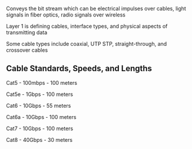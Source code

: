 Conveys the bit stream which can be electrical impulses over cables, light signals in fiber optics, radio signals over wireless

Layer 1 is defining cables, interface types, and physical aspects of transmitting data

Some cable types include coaxial, UTP STP, straight-through, and crossover cables

## Cable Standards, Speeds, and Lengths

Cat5 - 100mbps - 100 meters

Cat5e - 1Gbps - 100 meters

Cat6 - 10Gbps - 55 meters

Cat6a - 10Gbps - 100 meters

Cat7 - 10Gbps - 100 meters

Cat8 - 40Gbps - 30 meters
